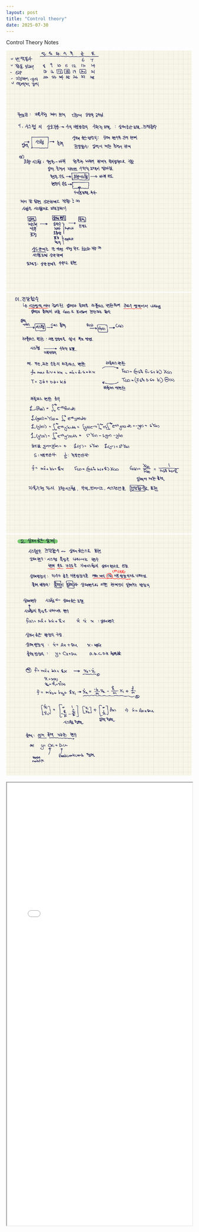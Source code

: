 ```yaml
---
layout: post
title: "Control theory"
date: 2025-07-30
---
```


Control Theory Notes

![Page 1](/assets/files/control_theory/control_theory-01.png)
![Page 2](/assets/files/control_theory/control_theory-02.png)
![Page 3](/assets/files/control_theory/control_theory-03.png)

<iframe src="{{ site.baseurl }}/assets/files/control_theory.pdf" width="100%" height="1200px"></iframe>
